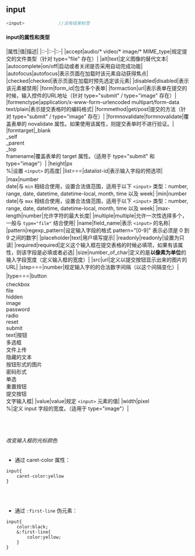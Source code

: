 ## input

```javascript
<input>             //没有结束标签
```

#### input的属性和类型

|属性|值|描述|
|::-|::-|::-|
|accept|audio/* video/* image/* MIME_type|规定提交的文件类型（针对 type="file" 存在）|
|alt|text|定义图像的替代文本|
|autocomplete|on/off|启动或者关闭是否采用自动完成功能|
|autofocus|autofocus|表示页面在加载时该元素自动获得焦点|
|checked|checked|表示页面在加载时预先选定该元素|
|disabled|disabled|表示该元素被禁用|
|form|form_id|包含多个表单|
|formaction|url|表示表单在提交的时候，输入控件的URL地址（针对 type="submit" / type="image" 存在）|
|formenctype|application/x-www-form-urlencoded multipart/form-data text/plain|表示提交表格时的编码格式|
|formmethod|get/post|提交的方法（针对 type="submit" / type="image" 存在）|
|formnovalidate|formnovalidate|覆盖表单的 novalidate 属性。如果使用该属性，则提交表单时不进行验证。|
|formtarget|_blank<br>_self<br>_parent<br>_top<br>framename|覆盖表单的 target 属性。（适用于 type="submit" 和 type="image"）|
|height|px<br>%|设置 `<input>` 的高度|
|list⭐️⭐️⭐️|datalist-id|表示输入字段的预选项|
|max|number<br>date|与 `min` 相结合使用，设置合法值范围，适用于以下 `<input>` 类型：number, range, date, datetime, datetime-local, month, time 以及 week|
|min|number<br>date|与 `max` 相结合使用，设置合法值范围，适用于以下 `<input>` 类型：number, range, date, datetime, datetime-local, month, time 以及 week|
|max-length|number|允许字符的最大长度|
|multiple|multiple|允许一次性选择多个，一般与 `type="file"` 结合使用|
|name|field_name|表示 `<input>` 的名称|
|pattern|regexp_pattern|设定输入字段的格式 pattern="[0-9]" 表示必须是 0 到 9 之间的数字|
|placeholder|text|用户填写提示|
|readonly|readonly|设置为只读|
|required|required|定义这个输入框在提交表格的时候必填项，如果有该属性，则该字段是必填或者必选|
|size|number_of_char|定义的是**以像素为单位**的输入字段宽度（定义输入框的宽度）|
|src|url|定义以提交按钮显示出来的图片的URL|
|step⭐️⭐️⭐️|number|规定输入字的的合法数字间隔（以这个间隔变化）|
|type⭐️⭐️⭐️|button<br>checkbox<br>file<br>hidden<br>image<br>password<br>radio<br>reset<br>submit<br>text|按钮<br>多选框<br>文件上传<br>隐藏的文本<br>按钮形式的图片<br>密码形式<br>单选<br>重置按钮<br>提交按钮<br>文字输入框|
|value|value|规定 `<input>` 元素的值|
|width|pixel<br>%|定义 input 字段的宽度。（适用于 type="image"）|


<br>
<br>

###### 改变输入框的光标颜色


* 通过 caret-color 属性：

```copy
input{
    caret-color:yellow
}
```

<br>
<br>

* 通过 `:first-line` 伪元素：

```copy
input{
    color:black;
    &:first-line{
        color:yellow;
    }
}
```

```

